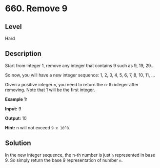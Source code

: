 # 660. Remove 9
## Level
Hard

## Description
Start from integer 1, remove any integer that contains 9 such as 9, 19, 29...

So now, you will have a new integer sequence: 1, 2, 3, 4, 5, 6, 7, 8, 10, 11, ...

Given a positive integer `n`, you need to return the n-th integer after removing. Note that 1 will be the first integer.

**Example 1:**

**Input:** 9

**Output:** 10

**Hint:** n will not exceed `9 x 10^8`.

## Solution
In the new integer sequence, the n-th number is just `n` represented in base 9. So simply return the base 9 representation of number `n`.
